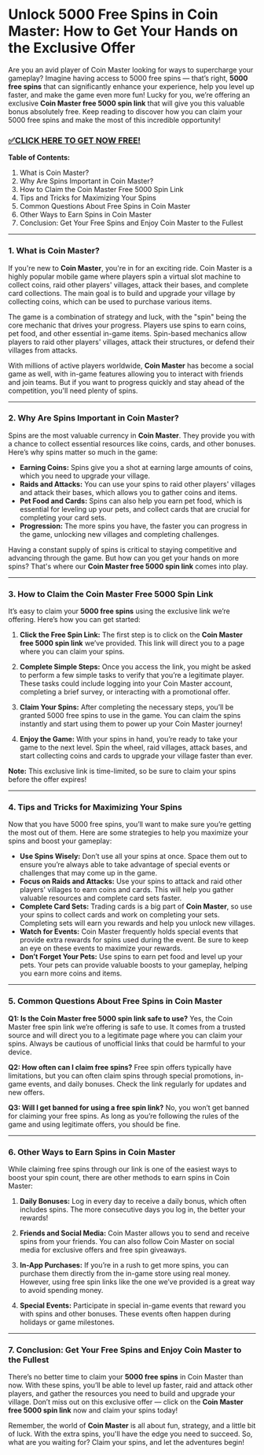 # Unlock 5000 Free Spins in Coin Master: How to Get Your Hands on the Exclusive Offer

Are you an avid player of Coin Master looking for ways to supercharge your gameplay? Imagine having access to 5000 free spins — that’s right, **5000 free spins** that can significantly enhance your experience, help you level up faster, and make the game even more fun! Lucky for you, we’re offering an exclusive **Coin Master free 5000 spin link** that will give you this valuable bonus absolutely free. Keep reading to discover how you can claim your 5000 free spins and make the most of this incredible opportunity!

<h3><a href="https://freeforyou.xyz/coin/master/">✅CLICK HERE TO GET NOW FREE!</a></h3>

**Table of Contents:**
1. What is Coin Master?
2. Why Are Spins Important in Coin Master?
3. How to Claim the Coin Master Free 5000 Spin Link
4. Tips and Tricks for Maximizing Your Spins
5. Common Questions About Free Spins in Coin Master
6. Other Ways to Earn Spins in Coin Master
7. Conclusion: Get Your Free Spins and Enjoy Coin Master to the Fullest

---

### 1. What is Coin Master?

If you're new to **Coin Master**, you're in for an exciting ride. Coin Master is a highly popular mobile game where players spin a virtual slot machine to collect coins, raid other players' villages, attack their bases, and complete card collections. The main goal is to build and upgrade your village by collecting coins, which can be used to purchase various items.

The game is a combination of strategy and luck, with the "spin" being the core mechanic that drives your progress. Players use spins to earn coins, pet food, and other essential in-game items. Spin-based mechanics allow players to raid other players' villages, attack their structures, or defend their villages from attacks.

With millions of active players worldwide, **Coin Master** has become a social game as well, with in-game features allowing you to interact with friends and join teams. But if you want to progress quickly and stay ahead of the competition, you'll need plenty of spins.

---

### 2. Why Are Spins Important in Coin Master?

Spins are the most valuable currency in **Coin Master**. They provide you with a chance to collect essential resources like coins, cards, and other bonuses. Here’s why spins matter so much in the game:

- **Earning Coins:** Spins give you a shot at earning large amounts of coins, which you need to upgrade your village.
- **Raids and Attacks:** You can use your spins to raid other players' villages and attack their bases, which allows you to gather coins and items. 
- **Pet Food and Cards:** Spins can also help you earn pet food, which is essential for leveling up your pets, and collect cards that are crucial for completing your card sets.
- **Progression:** The more spins you have, the faster you can progress in the game, unlocking new villages and completing challenges.
  
Having a constant supply of spins is critical to staying competitive and advancing through the game. But how can you get your hands on more spins? That's where our **Coin Master free 5000 spin link** comes into play.

---

### 3. How to Claim the Coin Master Free 5000 Spin Link

It’s easy to claim your **5000 free spins** using the exclusive link we’re offering. Here’s how you can get started:

1. **Click the Free Spin Link:** The first step is to click on the **Coin Master free 5000 spin link** we’ve provided. This link will direct you to a page where you can claim your spins.
   
2. **Complete Simple Steps:** Once you access the link, you might be asked to perform a few simple tasks to verify that you’re a legitimate player. These tasks could include logging into your Coin Master account, completing a brief survey, or interacting with a promotional offer.

3. **Claim Your Spins:** After completing the necessary steps, you’ll be granted 5000 free spins to use in the game. You can claim the spins instantly and start using them to power up your Coin Master journey!

4. **Enjoy the Game:** With your spins in hand, you’re ready to take your game to the next level. Spin the wheel, raid villages, attack bases, and start collecting coins and cards to upgrade your village faster than ever.

**Note:** This exclusive link is time-limited, so be sure to claim your spins before the offer expires!

---

### 4. Tips and Tricks for Maximizing Your Spins

Now that you have 5000 free spins, you’ll want to make sure you’re getting the most out of them. Here are some strategies to help you maximize your spins and boost your gameplay:

- **Use Spins Wisely:** Don’t use all your spins at once. Space them out to ensure you’re always able to take advantage of special events or challenges that may come up in the game.
- **Focus on Raids and Attacks:** Use your spins to attack and raid other players' villages to earn coins and cards. This will help you gather valuable resources and complete card sets faster.
- **Complete Card Sets:** Trading cards is a big part of **Coin Master**, so use your spins to collect cards and work on completing your sets. Completing sets will earn you rewards and help you unlock new villages.
- **Watch for Events:** Coin Master frequently holds special events that provide extra rewards for spins used during the event. Be sure to keep an eye on these events to maximize your rewards.
- **Don’t Forget Your Pets:** Use spins to earn pet food and level up your pets. Your pets can provide valuable boosts to your gameplay, helping you earn more coins and items.

---

### 5. Common Questions About Free Spins in Coin Master

**Q1: Is the Coin Master free 5000 spin link safe to use?**
Yes, the Coin Master free spin link we’re offering is safe to use. It comes from a trusted source and will direct you to a legitimate page where you can claim your spins. Always be cautious of unofficial links that could be harmful to your device.

**Q2: How often can I claim free spins?**
Free spin offers typically have limitations, but you can often claim spins through special promotions, in-game events, and daily bonuses. Check the link regularly for updates and new offers.

**Q3: Will I get banned for using a free spin link?**
No, you won’t get banned for claiming your free spins. As long as you’re following the rules of the game and using legitimate offers, you should be fine.

---

### 6. Other Ways to Earn Spins in Coin Master

While claiming free spins through our link is one of the easiest ways to boost your spin count, there are other methods to earn spins in Coin Master:

1. **Daily Bonuses:** Log in every day to receive a daily bonus, which often includes spins. The more consecutive days you log in, the better your rewards!
  
2. **Friends and Social Media:** Coin Master allows you to send and receive spins from your friends. You can also follow Coin Master on social media for exclusive offers and free spin giveaways.

3. **In-App Purchases:** If you’re in a rush to get more spins, you can purchase them directly from the in-game store using real money. However, using free spin links like the one we’ve provided is a great way to avoid spending money.

4. **Special Events:** Participate in special in-game events that reward you with spins and other bonuses. These events often happen during holidays or game milestones.

---

### 7. Conclusion: Get Your Free Spins and Enjoy Coin Master to the Fullest

There’s no better time to claim your **5000 free spins** in Coin Master than now. With these spins, you’ll be able to level up faster, raid and attack other players, and gather the resources you need to build and upgrade your village. Don’t miss out on this exclusive offer — click on the **Coin Master free 5000 spin link** now and claim your spins today!

Remember, the world of **Coin Master** is all about fun, strategy, and a little bit of luck. With the extra spins, you'll have the edge you need to succeed. So, what are you waiting for? Claim your spins, and let the adventures begin!
